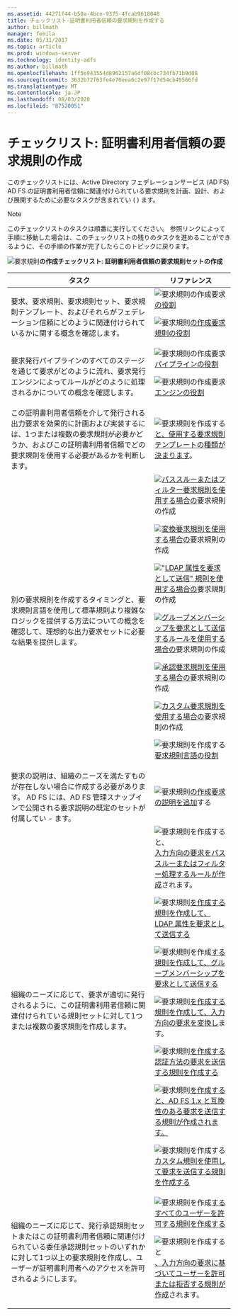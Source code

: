 ```yaml
---
ms.assetid: 44271f44-b50a-4bce-9375-4fcab9618048
title: チェックリスト-証明書利用者信頼の要求規則を作成する
author: billmath
manager: femila
ms.date: 05/31/2017
ms.topic: article
ms.prod: windows-server
ms.technology: identity-adfs
ms.author: billmath
ms.openlocfilehash: 1ff5e943554d8962157a6df08cbc734fb71b9d08
ms.sourcegitcommit: 3632b72f63fe4e70eea6c2e97f17d54cb49566fd
ms.translationtype: MT
ms.contentlocale: ja-JP
ms.lasthandoff: 08/03/2020
ms.locfileid: "87520051"
---
```

# <a name="checklist-creating-claim-rules-for-a-relying-party-trust"></a>チェックリスト: 証明書利用者信頼の要求規則の作成

このチェックリストには、Active Directory フェデレーションサービス (AD FS) AD FS の証明書利用者信頼に関連付けられている要求規則を計画、設計、および展開するために必要なタスクが含まれてい \( \) ます。

> [!NOTE]
> このチェックリストのタスクは順番に実行してください。 参照リンクによって手順に移動した場合は、このチェックリストの残りのタスクを進めることができるように、その手順の作業が完了したらこのトピックに戻ります。

![要求規則](media/2b05dce3-938f-4168-9b8f-1f4398cbdb9b.gif)**の作成チェックリスト: 証明書利用者信頼の要求規則セットの作成**

|タスク|リファレンス|
|--------|-------------|
|要求、要求規則、要求規則セット、要求規則テンプレート、およびそれらがフェデレーション信頼にどのように関連付けられているかに関する概念を確認します。|![要求規則の作成要求](media/faa393df-4856-4431-9eda-4f4e5be72a90.gif)[の役割](../../ad-fs/technical-reference/The-Role-of-Claims.md)<p>![要求規則](media/faa393df-4856-4431-9eda-4f4e5be72a90.gif)[の作成要求規則の役割](../../ad-fs/technical-reference/The-Role-of-Claim-Rules.md)|
|要求発行パイプラインのすべてのステージを通じて要求がどのように流れ、要求発行エンジンによってルールがどのように処理されるかについての概念を確認します。|![要求規則の作成要求](media/faa393df-4856-4431-9eda-4f4e5be72a90.gif)[パイプラインの役割](../../ad-fs/technical-reference/The-Role-of-the-Claims-Pipeline.md)<p>![要求規則の作成要求](media/faa393df-4856-4431-9eda-4f4e5be72a90.gif)[エンジンの役割](../../ad-fs/technical-reference/The-Role-of-the-Claims-Engine.md)|
|この証明書利用者信頼を介して発行される出力要求を効果的に計画および実装するには、1つまたは複数の要求規則が必要かどうか、およびこの証明書利用者信頼でどの要求規則を使用する必要があるかを判断します。|![要求規則を作成する](media/faa393df-4856-4431-9eda-4f4e5be72a90.gif)[と、使用する要求規則テンプレートの種類が決まります](../../ad-fs/technical-reference/Determine-the-Type-of-Claim-Rule-Template-to-Use.md)。|
|別の要求規則を作成するタイミングと、要求規則言語を使用して標準規則より複雑なロジックを提供する方法についての概念を確認して、理想的な出力要求セットに必要な結果を提供します。|![](media/faa393df-4856-4431-9eda-4f4e5be72a90.gif)[パススルーまたはフィルター要求規則を使用する場合の](../../ad-fs/technical-reference/When-to-Use-a-Pass-Through-or-Filter-Claim-Rule.md)要求規則の作成<p>![](media/faa393df-4856-4431-9eda-4f4e5be72a90.gif)[変換要求規則を使用する場合の](../../ad-fs/technical-reference/When-to-Use-a-Transform-Claim-Rule.md)要求規則の作成<p>!["](media/faa393df-4856-4431-9eda-4f4e5be72a90.gif)[LDAP 属性を要求として送信" 規則を使用する場合の](../../ad-fs/technical-reference/When-to-Use-a-Send-LDAP-Attributes-as-Claims-Rule.md)要求規則の作成<p>![](media/faa393df-4856-4431-9eda-4f4e5be72a90.gif)[グループメンバーシップを要求として送信するルールを使用する場合の](../../ad-fs/technical-reference/When-to-Use-a-Send-Group-Membership-as-a-Claim-Rule.md)要求規則の作成<p>![](media/faa393df-4856-4431-9eda-4f4e5be72a90.gif)[承認要求規則を使用する場合の](../../ad-fs/technical-reference/When-to-Use-an-Authorization-Claim-Rule.md)要求規則の作成<p>![](media/faa393df-4856-4431-9eda-4f4e5be72a90.gif)[カスタム要求規則を使用する場合の](../../ad-fs/technical-reference/When-to-Use-a-Custom-Claim-Rule.md)要求規則の作成<p>![要求規則を作成する](media/faa393df-4856-4431-9eda-4f4e5be72a90.gif)[要求規則言語の役割](../../ad-fs/technical-reference/The-Role-of-the-Claim-Rule-Language.md)|
|要求の説明は、組織のニーズを満たすものが存在しない場合に作成する必要があります。 AD FS には、AD FS 管理スナップインで公開される要求説明の既定のセットが付属してい \- ます。|![要求規則](media/15dd35b6-6cc6-421f-93f8-7109920e7144.gif)[の作成要求の説明を追加](../../ad-fs/operations/Add-a-Claim-Description.md)する|
|組織のニーズに応じて、要求が適切に発行されるように、この証明書利用者信頼に関連付けられている規則セットに対して1つまたは複数の要求規則を作成します。|![要求規則を作成すると、](media/15dd35b6-6cc6-421f-93f8-7109920e7144.gif)[入力方向の要求をパススルーまたはフィルター処理するルールが作成](../../ad-fs/operations/Create-a-Rule-to-Pass-Through-or-Filter-an-Incoming-Claim.md)されます。<p>![要求規則](media/15dd35b6-6cc6-421f-93f8-7109920e7144.gif)[を作成する規則を作成して、LDAP 属性を要求として送信する](../../ad-fs/operations/Create-a-Rule-to-Send-LDAP-Attributes-as-Claims.md)<p>![要求規則を作成](media/15dd35b6-6cc6-421f-93f8-7109920e7144.gif)[する規則を作成して、グループメンバーシップを要求として送信する](../../ad-fs/operations/Create-a-Rule-to-Send-Group-Membership-as-a-Claim.md)<p>![要求規則](media/15dd35b6-6cc6-421f-93f8-7109920e7144.gif)[を作成する規則を作成して、入力方向の要求を変換し](../../ad-fs/operations/Create-a-Rule-to-Transform-an-Incoming-Claim.md)ます。<p>![要求規則](media/15dd35b6-6cc6-421f-93f8-7109920e7144.gif)[を作成する認証方法の要求を送信する規則を作成する](../../ad-fs/operations/Create-a-Rule-to-Send-an-Authentication-Method-Claim.md)<p>![要求規則](media/15dd35b6-6cc6-421f-93f8-7109920e7144.gif)[を作成すると、AD FS 1.x と互換性のある要求を送信する規則が作成されます。](../../ad-fs/operations/Create-a-Rule-to-Send-an-AD-FS-1x-Compatible-Claim.md)<p>![要求規則を作成する](media/15dd35b6-6cc6-421f-93f8-7109920e7144.gif)[カスタム規則を使用して要求を送信する規則を作成する](../../ad-fs/operations/Create-a-Rule-to-Send-Claims-Using-a-Custom-Rule.md)|
|組織のニーズに応じて、発行承認規則セットまたはこの証明書利用者信頼に関連付けられている委任承認規則セットのいずれかに対して1つ以上の要求規則を作成し、ユーザーが証明書利用者へのアクセスを許可されるようにします。|![要求規則を作成](media/15dd35b6-6cc6-421f-93f8-7109920e7144.gif)[するすべてのユーザーを許可する規則を作成する](../../ad-fs/operations/Create-a-Rule-to-Permit-All-Users.md)<p>![要求規則を作成すると](media/15dd35b6-6cc6-421f-93f8-7109920e7144.gif)[、入力方向の要求に基づいてユーザーを許可または拒否する規則が作成](../../ad-fs/operations/Create-a-Rule-to-Permit-or-Deny-Users-Based-on-an-Incoming-Claim.md)されます。|
